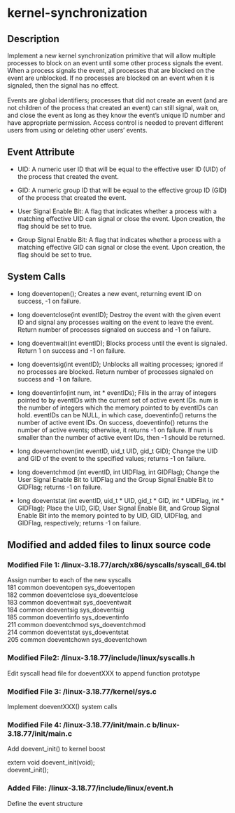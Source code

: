 # kernel-synchronization
## Description
Implement a new kernel synchronization primitive that will allow multiple processes to block on an event until some other process signals the event. When a process signals the event, all processes that are blocked on the event are unblocked. If no processes are blocked on an event when it is signaled, then the signal has no effect. 
</br></br>
Events are global identifiers; processes that did not create an event (and are not children of the process that created an event) can still signal, wait on, and close the event as long as they know the event’s unique ID number and have appropriate permission. Access control is needed to prevent different users from using or deleting other users’ events.

## Event Attribute
* UID: A numeric user ID that will be equal to the effective user ID (UID) of the process that created the event.

* GID: A numeric group ID that will be equal to the effective group ID (GID) of the process that created the event.
* User Signal Enable Bit: A flag that indicates whether a process with a matching effective UID can signal or close the event. Upon creation, the flag should be set to true.
* Group Signal Enable Bit: A flag that indicates whether a process with a matching effective GID can signal or close the event. Upon creation, the flag should be set to true.

## System Calls
* long doeventopen(); Creates a new event, returning event ID on success, -1 on failure.

* long doeventclose(int eventID); Destroy the event with the given event ID and signal any processes waiting on the event to leave the event. Return number of processes signaled on success and -1 on failure.
* long doeventwait(int eventID); Blocks process until the event is signaled. Return 1 on success and -1 on failure.
* long doeventsig(int eventID); Unblocks all waiting processes; ignored if no processes are blocked. Return number of processes signaled on success and -1 on failure.
* long doeventinfo(int num, int * eventIDs); Fills in the array of integers pointed to by eventIDs with the current set of active event IDs. num is the number of integers which the memory pointed to by eventIDs can hold. eventIDs can be NULL, in which case, doeventinfo() returns the number of active event IDs. On success, doeventinfo() returns the number of active events; otherwise, it returns -1 on failure. If num is smaller than the number of active event IDs, then -1 should be returned.
* long doeventchown(int eventID, uid_t UID, gid_t GID); Change the UID and GID of the event to the specified values; returns -1 on failure.
* long doeventchmod (int eventID, int UIDFlag, int GIDFlag); Change the User Signal Enable Bit to UIDFlag and the Group Signal Enable Bit to GIDFlag; returns -1 on failure.
* long doeventstat (int eventID, uid_t * UID, gid_t * GID, int * UIDFlag, int * GIDFlag); Place the UID, GID, User Signal Enable Bit, and Group Signal Enable Bit into the memory pointed to by UID, GID, UIDFlag, and GIDFlag, respectively; returns -1 on failure.

## Modified and added files to linux source code

### Modified File 1: /linux-3.18.77/arch/x86/syscalls/syscall_64.tbl
Assign number to each of the new syscalls
</br>181	common	doeventopen     sys_doeventopen
</br>182	common	doeventclose    sys_doeventclose
</br>183	common	doeventwait     sys_doeventwait
</br>184	common	doeventsig      sys_doeventsig
</br>185	common	doeventinfo     sys_doeventinfo
</br>211	common  doeventchmod    sys_doeventchmod
</br>214	common  doeventstat     sys_doeventstat
</br>205	common  doeventchown    sys_doeventchown

### Modified File2: /linux-3.18.77/include/linux/syscalls.h
Edit syscall head file for doeventXXX to append function prototype

### Modified File 3: /linux-3.18.77/kernel/sys.c
Implement doeventXXX() system calls

### Modified File 4: /linux-3.18.77/init/main.c b/linux-3.18.77/init/main.c
Add doevent_init() to kernel boost

extern void doevent_init(void);
</br>doevent_init();

### Added File: /linux-3.18.77/include/linux/event.h
Define the event structure
